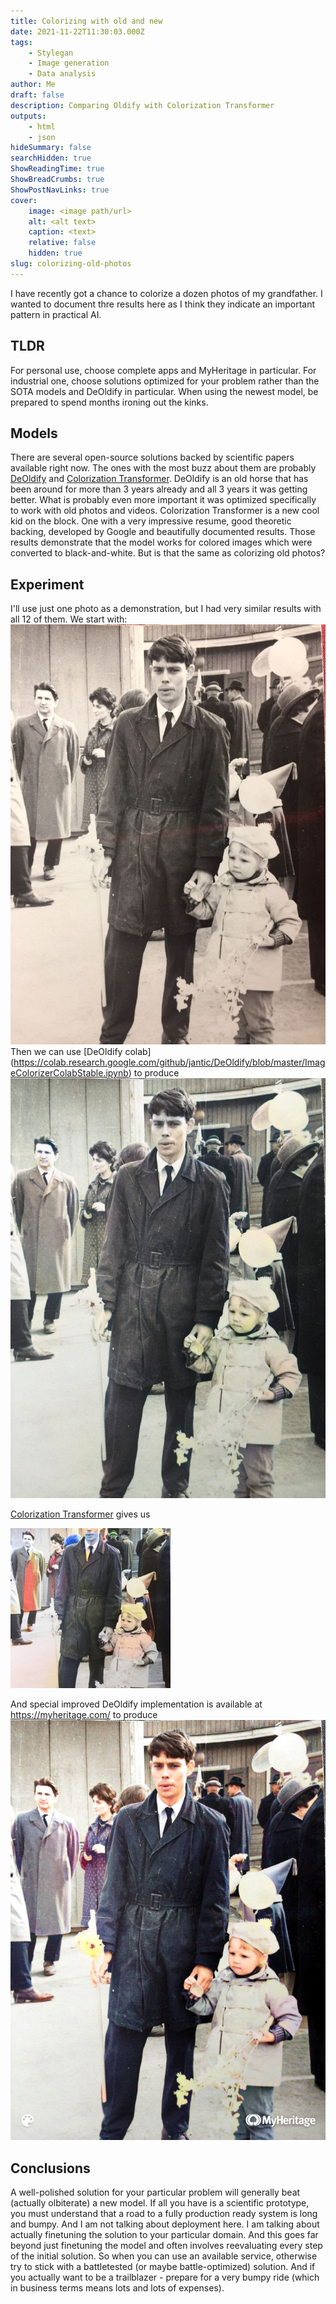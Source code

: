 ```yaml
---
title: Colorizing with old and new
date: 2021-11-22T11:30:03.000Z
tags:
    - Stylegan
    - Image generation
    - Data analysis
author: Me
draft: false
description: Comparing Oldify with Colorization Transformer
outputs:
    - html
    - json
hideSummary: false
searchHidden: true
ShowReadingTime: true
ShowBreadCrumbs: true
ShowPostNavLinks: true
cover:
    image: <image path/url>
    alt: <alt text>
    caption: <text>
    relative: false
    hidden: true
slug: colorizing-old-photos
---
```

I have recently got a chance to colorize a dozen photos of my grandfather. I wanted to document thre results here as I think they indicate an important pattern in practical AI.

## TLDR
For personal use, choose complete apps and MyHeritage in particular. For industrial one, choose solutions optimized for your problem rather than the SOTA models and DeOldify in particular. When using the newest model, be prepared to spend months ironing out the kinks.

## Models
There are several open-source solutions backed by scientific papers available right now. The ones with the most buzz about them are probably [DeOldify](https://github.com/jantic/DeOldify) and [Colorization Transformer](https://openreview.net/forum?id=5NA1PinlGFu). 
DeOldify is an old horse that has been around for more than 3 years already and all 3 years it was getting better. What is probably even more important it was optimized specifically to work with old photos and videos.
Colorization Transformer is a new cool kid on the block. One with a very impressive resume, good theoretic backing, developed by Google and beautifully documented results. Those results demonstrate that the model works for colored images which were converted to black-and-white. But is that the same as colorizing old photos?

## Experiment
I'll use just one photo as a demonstration, but I had very similar results with all 12 of them. 
We start with:
![Original image](original.jpeg)
Then we can use [DeOldify colab] (https://colab.research.google.com/github/jantic/DeOldify/blob/master/ImageColorizerColabStable.ipynb) to produce
![DeOldify result](45.jpeg)

[Colorization Transformer](https://colab.research.google.com/drive/1c8UZL3CkczbIltDxjDfFbq9Y0RnMv93o?usp=sharing) gives us  

![Colorization Transformer result](transformer.jpeg)

And special improved DeOldify implementation is available at https://myheritage.com/ to produce
![MyHeritage result](myhertgae.jpg)


## Conclusions
A well-polished solution for your particular problem will generally beat (actually olbiterate) a new model. If all you have is a scientific prototype, you must understand that a road to a fully production ready system is long and bumpy. And I am not talking about deployment here. I am talking about actually finetuning the solution to your particular domain. And this goes far beyond just finetuning the model and often involves reevaluating every step of the initial solution.
So when you can use an available service, otherwise try to stick with a battletested (or maybe battle-optimized) solution. And if you actually want to be a trailblazer - prepare for a very bumpy ride (which in business terms means lots and lots of expenses).